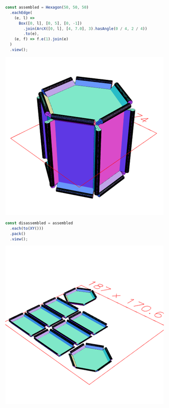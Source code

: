 ```JavaScript
const assembled = Hexagon(50, 50, 50)
  .eachEdge(
    (e, l) =>
      Box([0, l], [0, 5], [0, -1])
        .join(ArcX([0, l], [4, 7.0], 3).hasAngle(0 / 4, 2 / 4))
        .to(e),
    (e, f) => f.e(1).join(e)
  )
  .view();
```

![Image](hex.md.0.png)

```JavaScript
const disassembled = assembled
  .each(to(XY()))
  .pack()
  .view();
```

![Image](hex.md.1.png)
